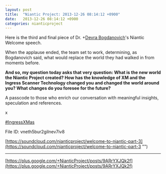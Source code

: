 ```yaml
---
layout: post
title:  "Niantic Project: 2013-12-26 08:14:12 +0900"
date:   2013-12-26 08:14:12 +0900
categories: nianticproject
---
```

Here is the third and final piece of Dr. +[Devra Bogdanovich](https://plus.google.com/102598577258553073047 "")'s Niantic Welcome speech.

When the applause ended, the team set to work, determining, as Bogdanovich said, what would replace the world they had walked in from moments before.

**And so, my question today asks that very question: What is the new world the Niantic Project created? How has the knowledge of XM and the Ingress Scanner Technology changed you and changed the world around you? What changes do you foresee for the future?**

A passcode to those who enrich our conversation with meaningful insights, speculation and references.

x

[#IngressXMas](https://plus.google.com/s/%23IngressXMas "")

File ID: vneth5bur2gilnev7iv8

[https://soundcloud.com/nianticproject/welcome-to-niantic-part-3](https://soundcloud.com/nianticproject/welcome-to-niantic-part-3 "")
- - -
[https://plus.google.com/+NianticProject/posts/9ARrYXJQk2f](https://plus.google.com/+NianticProject/posts/9ARrYXJQk2f)
